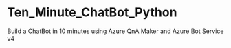 # Ten_Minute_ChatBot_Python
Build a ChatBot in 10 minutes using Azure QnA Maker and Azure Bot Service v4
